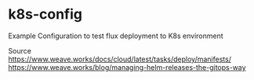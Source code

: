 # k8s-config
Example Configuration to test flux deployment to K8s environment




Source
https://www.weave.works/docs/cloud/latest/tasks/deploy/manifests/
https://www.weave.works/blog/managing-helm-releases-the-gitops-way
